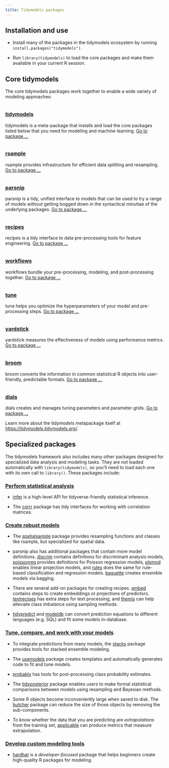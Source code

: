 ```yaml
---
title: Tidymodels packages
---
```


## Installation and use

* Install many of the packages in the tidymodels ecosystem by running `install.packages("tidymodels")`.

* Run `library(tidymodels)` to load the core packages and make them available in your current R session.

<div class="package-section">

<div class="package-section-info">

## Core tidymodels

  <p>The core tidymodels packages work together to enable a wide variety of modeling approaches:</p>
</div>

<div class="packages">
  <div class="package">
    <img class="package-image" src="/images/tidymodels.png" alt=""></img>
    <div class="package-info">
      <h3><a href="https://tidymodels.tidymodels.org/"> tidymodels </a></h3>
      <p>tidymodels is a meta-package that installs and load the core packages listed below that you need for modeling and machine learning.
      <a href="https://tidymodels.tidymodels.org/" aria-hidden="true">Go to package ...</a></p>
    </div>
  </div>
  <div class="package">
    <img class="package-image" src="/images/rsample.png" alt=""></img>
    <div class="package-info">
      <h3><a href="https://rsample.tidymodels.org/">rsample</a></h3>
      <p>rsample provides infrastructure for efficient data splitting and resampling. <a href="https://rsample.tidymodels.org/" aria-hidden="true">Go to package ...</a></p>
    </div>
  </div>
  <div class="package">
    <img class="package-image" src="/images/parsnip.png" alt=""></img>
    <div class="package-info">
      <h3><a href="https://parsnip.tidymodels.org/"> parsnip </a></h3>
      <p>parsnip is a tidy, unified interface to models that can be used to try a range of models without getting bogged down in the syntactical minutiae of the underlying packages. <a href="https://parsnip.tidymodels.org/" aria-hidden="true">Go to package ...</a></p>
    </div>
  </div>  
  <div class="package">
    <img class="package-image" src="/images/recipes.png" alt=""></img>
    <div class="package-info">
      <h3><a href="https://recipes.tidymodels.org/"> recipes </a></h3>
      <p>recipes is a tidy interface to data pre-processing tools for feature engineering. <a href="https://recipes.tidymodels.org/" aria-hidden="true">Go to package ...</a></p>
    </div>
  </div>
  <div class="package">
    <img class="package-image" src="/images/workflows.png" alt=""></img>
    <div class="package-info">
      <h3><a href="https://workflows.tidymodels.org/"> workflows </a></h3>
      <p>workflows bundle your pre-processing, modeling, and post-processing together. <a href="https://workflows.tidymodels.org/" aria-hidden="true">Go to package ...</a></p>
    </div>
  </div> 
  <div class="package">
    <img class="package-image" src="/images/tune.png" alt=""></img>
    <div class="package-info">
      <h3><a href="https://tune.tidymodels.org/"> tune </a></h3>
      <p>tune helps you optimize the hyperparameters of your model and pre-processing steps. <a href="https://tune.tidymodels.org/" aria-hidden="true">Go to package ...</a></p>
    </div>
  </div>  
  <div class="package">
    <img class="package-image" src="/images/yardstick.png" alt=""></img>
    <div class="package-info">
      <h3><a href="https://yardstick.tidymodels.org/"> yardstick </a></h3>
      <p>yardstick measures the effectiveness of models using performance metrics. <a href="https://yardstick.tidymodels.org/" aria-hidden="true">Go to package ...</a></p>
    </div>
  </div>
  <div class="package">
    <img class="package-image" src="/images/broom.png" alt=""></img>
    <div class="package-info">
      <h3><a href="https://broom.tidymodels.org/"> broom </a></h3>
      <p>broom converts the information in common statistical R objects into user-friendly, predictable formats. 
      <a href="https://broom.tidymodels.org/" aria-hidden="true">Go to package ...</a></p>
    </div>
  </div>
  <div class="package">
    <img class="package-image" src="/images/dials.png" alt=""></img>
    <div class="package-info">
      <h3><a href="https://dials.tidymodels.org/"> dials </a></h3>
      <p>dials creates and manages tuning parameters and parameter grids. 
      <a href="https://dials.tidymodels.org/" aria-hidden="true">Go to package ...</a></p>
    </div>
  </div>  

</div>
</div>

Learn more about the tidymodels metapackage itself at <https://tidymodels.tidymodels.org/>.

## Specialized packages

The tidymodels framework also includes many other packages designed for specialized data analysis and modeling tasks. They are not loaded automatically with `library(tidymodels)`, so you'll need to load each one with its own call to `library()`. These packages include: 

### [Perform statistical analysis](/learn/statistics/)

* [infer](https://infer.netlify.com/) is a high-level API for tidyverse-friendly statistical inference.

* The [corrr](https://corrr.tidymodels.org/) package has tidy interfaces for working with correlation matrices.

### [Create robust models](/learn/models/)

* The [spatialsample](http://spatialsample.tidymodels.org/) package provides resampling functions and classes like rsample, but specialized for spatial data.

* parsnip also has additional packages that contain more model definitions. [discrim](https://discrim.tidymodels.org/) contains definitions for discriminant analysis models, [poissonreg](https://poissonreg.tidymodels.org/) provides definitions for Poisson regression models, [plsmod](https://plsmod.tidymodels.org/) enables linear projection models, and [rules](https://rules.tidymodels.org/) does the same for rule-based classification and regression models. [baguette](https://baguette.tidymodels.org/) creates ensemble models via bagging. 

* There are several add-on packages for creating recipes. [embed](https://embed.tidymodels.org/) contains steps to create embeddings or projections of predictors. [textrecipes](https://textrecipes.tidymodels.org/) has extra steps for text processing, and [themis](https://themis.tidymodels.org/) can help alleviate class imbalance using sampling methods. 

* [tidypredict](https://tidypredict.tidymodels.org/) and [modeldb](https://modeldb.tidymodels.org/) can convert prediction equations to different languages (e.g. SQL) and fit some models in-database. 

### [Tune, compare, and work with your models](/learn/work/)

* To integrate predictions from many models, the [stacks](https://stacks.tidymodels.org/) package provides tools for stacked ensemble modeling.

* The [usemodels](https://usemodels.tidymodels.org/) package creates templates and automatically generates code to fit and tune models.

* [probably](https://probably.tidymodels.org/) has tools for post-processing class probability estimates.

* The [tidyposterior](https://tidyposterior.tidymodels.org/) package enables users to make formal statistical comparisons between models using resampling and Bayesian methods. 

* Some R objects become inconveniently large when saved to disk. The [butcher](https://butcher.tidymodels.org/) package can reduce the size of those objects by removing the sub-components. 

* To know whether the data that you are predicting are _extrapolations_ from the training set, [applicable](https://applicable.tidymodels.org/) can produce metrics that measure extrapolation. 

### [Develop custom modeling tools](/learn/develop/)

* [hardhat](https://hardhat.tidymodels.org/) is a _developer-focused_ package that helps beginners create high-quality R packages for modeling. 

